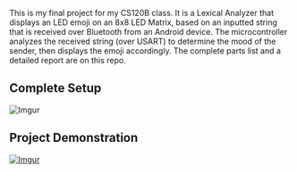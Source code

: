This is my final project for my CS120B class. It is a Lexical Analyzer that displays an LED emoji on an 8x8 LED Matrix, based on an inputted string that is received over Bluetooth from an Android device. The microcontroller analyzes the received string (over USART) to determine the mood of the sender, then displays the emoji accordingly. The complete parts list and a detailed report are on this repo. 

<h2> Complete Setup </h2>

![Imgur](https://i.imgur.com/6gkDg3j.jpg)

<h2> Project Demonstration </h2>

[![Imgur](https://i.imgur.com/w8rSOe0.png)](https://youtu.be/zAIkPyxF3R4 "Project Demonstration")
